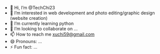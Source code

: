 - 👋 Hi, I’m @TechChi23
- 👀 I’m interested in web development and photo editing/graphic design (website creation)
- 🌱 I’m currently learning python 
- 💞️ I’m looking to collaborate on ...
- 📫 How to reach me xuchi59@gmail.com
- 😄 Pronouns: ...
- ⚡ Fun fact: ...

<!---
TechChi23/TechChi23 is a ✨ special ✨ repository because its `README.md` (this file) appears on your GitHub profile.
You can click the Preview link to take a look at your changes.
--->

